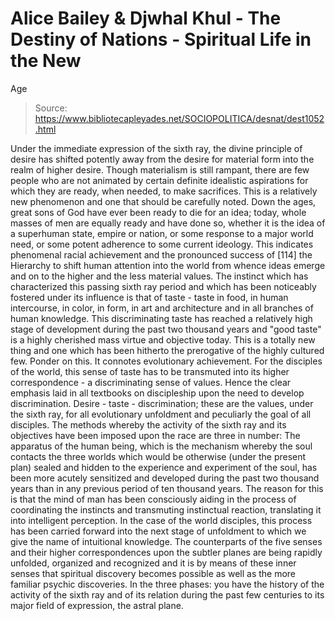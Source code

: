 # Alice Bailey & Djwhal Khul - The Destiny of Nations - Spiritual Life in the New
Age

> Source: https://www.bibliotecapleyades.net/SOCIOPOLITICA/desnat/dest1052.html

Under the immediate expression of the sixth ray, the divine principle of desire has shifted potently away from the desire for material form into the realm of higher desire. Though materialism is still rampant, there are few people who are not animated by certain definite idealistic aspirations for which they are ready, when needed, to make sacrifices. This is a relatively new phenomenon and one that should be carefully noted. Down the ages, great sons of God have ever been ready to die for an idea; today, whole masses of men are equally ready and have done so, whether it is the idea of a superhuman state, empire or nation, or some response to a major world need, or some potent adherence to some current ideology. This indicates phenomenal racial achievement and the pronounced success of [114] the Hierarchy to shift human attention into the world from whence ideas emerge and on to the higher and the less material values.
The instinct which has characterized this passing sixth ray period and which has been noticeably fostered under its influence is that of taste - taste in food, in human intercourse, in color, in form, in art and architecture and in all branches of human knowledge. This discriminating taste has reached a relatively high stage of development during the past two thousand years and "good taste" is a highly cherished mass virtue and objective today. This is a totally new thing and one which has been hitherto the prerogative of the highly cultured few. Ponder on this. It connotes evolutionary achievement. For the disciples of the world, this sense of taste has to be transmuted into its higher correspondence - a discriminating sense of values. Hence the clear emphasis laid in all textbooks on discipleship upon the need to develop discrimination. Desire - taste - discrimination; these are the values, under the sixth ray, for all evolutionary unfoldment and peculiarly the goal of all disciples. The methods whereby the activity of the sixth ray and its objectives have been imposed upon the race are three in number:
The apparatus of the human being, which is the mechanism whereby the soul contacts the three worlds which would be otherwise (under the present plan) sealed and hidden to the experience and experiment of the soul, has been more acutely sensitized and developed during the past two thousand years than in any previous period of ten thousand years. The reason for this is that the mind of man has been consciously aiding in the process of coordinating the instincts and transmuting instinctual reaction, translating it into intelligent perception. In the case of the world disciples, this process has been carried forward into the next stage of unfoldment to which we give the name of intuitional knowledge. The counterparts of the five senses and their higher correspondences upon the subtler planes are being rapidly unfolded, organized and recognized and it is by means of these inner senses that spiritual discovery becomes possible as well as the more familiar psychic discoveries. In the three phases:
you have the history of the activity of the sixth ray and of its relation during the past few centuries to its major field of expression, the astral plane.
